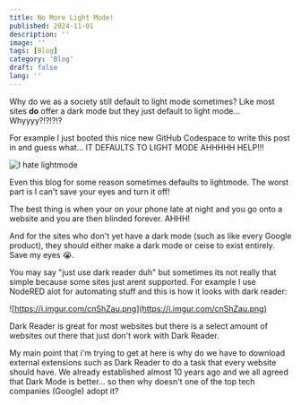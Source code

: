 ```yaml
---
title: No More Light Mode!
published: 2024-11-01
description: ''
image: ''
tags: [Blog]
category: 'Blog'
draft: false 
lang: ''
---
```

Why do we as a society still default to light mode sometimes? Like most sites **do** offer a dark mode but they just default to light mode... Whyyyy?!?!?!?

For example I just booted this nice new GitHub Codespace to write this post in and guess what... IT DEFAULTS TO LIGHT MODE AHHHHH HELP!!!

![I hate lightmode](https://imgur.com/a/BONQg8f)

Even this blog for some reason sometimes defaults to lightmode. The worst part is I can't save your eyes and turn it off!

The best thing is when your on your phone late at night and you go onto a website and you are then blinded forever. AHHH!

And for the sites who don't yet have a dark mode (such as like every Google product), they should either make a dark mode or ceise to exist entirely. Save my eyes 😭.

You may say "just use dark reader duh" but sometimes its not really that simple because some sites just arent supported. For example I use NodeRED alot for automating stuff and this is how it looks with dark reader:

![https://i.imgur.com/cnShZau.png](https://i.imgur.com/cnShZau.png)

Dark Reader is great for most websites but there is a select amount of websites out there that just don't work with Dark Reader. 

My main point that i'm trying to get at here is why do we have to download external extensions such as Dark Reader to do a task that every website should have. We already established almost 10 years ago and we all agreed that Dark Mode is better... so then why doesn't one of the top tech companies (Google) adopt it?